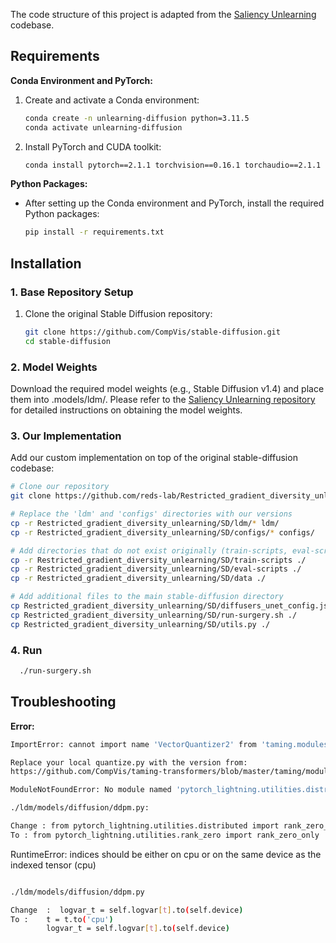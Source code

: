 
The code structure of this project is adapted from the [Saliency Unlearning](https://github.com/OPTML-Group/Unlearn-Saliency/tree/master/SD) codebase.

## Requirements

**Conda Environment and PyTorch:**
1. Create and activate a Conda environment:
    ```bash
    conda create -n unlearning-diffusion python=3.11.5
    conda activate unlearning-diffusion
    ```

2. Install PyTorch and CUDA toolkit:
    ```bash
    conda install pytorch==2.1.1 torchvision==0.16.1 torchaudio==2.1.1 pytorch-cuda=12.1 -c pytorch -c nvidia
    ```

**Python Packages:**
- After setting up the Conda environment and PyTorch, install the required Python packages:
    ```bash
    pip install -r requirements.txt
    ```

## Installation

### 1. Base Repository Setup
1. Clone the original Stable Diffusion repository:
    ```bash
    git clone https://github.com/CompVis/stable-diffusion.git
    cd stable-diffusion
    ```

### 2. Model Weights
Download the required model weights (e.g., Stable Diffusion v1.4) and place them into .models/ldm/. 
Please refer to the [Saliency Unlearning repository](https://github.com/OPTML-Group/Unlearn-Saliency/tree/master/SD) for detailed instructions on obtaining the model weights.

### 3. Our Implementation
Add our custom implementation on top of the original stable-diffusion codebase:

```bash
# Clone our repository
git clone https://github.com/reds-lab/Restricted_gradient_diversity_unlearning.git

# Replace the 'ldm' and 'configs' directories with our versions
cp -r Restricted_gradient_diversity_unlearning/SD/ldm/* ldm/
cp -r Restricted_gradient_diversity_unlearning/SD/configs/* configs/

# Add directories that do not exist originally (train-scripts, eval-scripts, data)
cp -r Restricted_gradient_diversity_unlearning/SD/train-scripts ./
cp -r Restricted_gradient_diversity_unlearning/SD/eval-scripts ./
cp -r Restricted_gradient_diversity_unlearning/SD/data ./

# Add additional files to the main stable-diffusion directory
cp Restricted_gradient_diversity_unlearning/SD/diffusers_unet_config.json ./
cp Restricted_gradient_diversity_unlearning/SD/run-surgery.sh ./
cp Restricted_gradient_diversity_unlearning/SD/utils.py ./
```

### 4. Run 

```bash
  ./run-surgery.sh
```


## Troubleshooting

**Error:**
```bash
ImportError: cannot import name 'VectorQuantizer2' from 'taming.modules.vqvae.quantize' (/home/myeongseob/miniconda3/envs/unlearning-diffusion/lib/python3.11/site-packages/taming/modules/vqvae/quantize.py)

Replace your local quantize.py with the version from:
https://github.com/CompVis/taming-transformers/blob/master/taming/modules/vqvae/quantize.py
```

```bash
ModuleNotFoundError: No module named 'pytorch_lightning.utilities.distributed'

./ldm/models/diffusion/ddpm.py:

Change : from pytorch_lightning.utilities.distributed import rank_zero_only
To : from pytorch_lightning.utilities.rank_zero import rank_zero_only
```

RuntimeError: indices should be either on cpu or on the same device as the indexed tensor (cpu)
```bash

./ldm/models/diffusion/ddpm.py 

Change  :  logvar_t = self.logvar[t].to(self.device)
To :    t = t.to('cpu')
        logvar_t = self.logvar[t].to(self.device)
```




